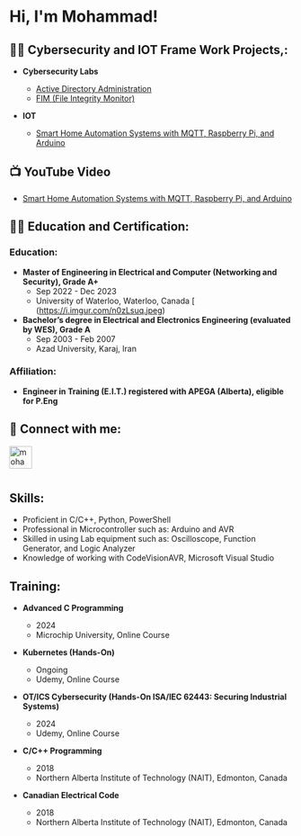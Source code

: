 <h1>Hi, I'm Mohammad! </h1>

<h2>👨‍💻 Cybersecurity and IOT Frame Work Projects,:</h2>

- <b>Cybersecurity Labs</b>

  - [Active Directory Administration](https://github.com/HeidariMHD/ActiveDirectoryLab)
  - [FIM (File Integrity Monitor)](https://github.com/HeidariMHD/Integrity_PowerShell_FIM_Email)
    
- <b>IOT</b>
  - [Smart Home Automation Systems with MQTT, Raspberry Pi, and Arduino ](https://github.com/HeidariMHD/Smart-Home-Automation-Systems-with-MQTT-Raspberry-Pi-and-Arduino)
<h2>📺  YouTube Video</h2>

- [Smart Home Automation Systems with MQTT, Raspberry Pi, and Arduino](https://www.youtube.com/watch?v=PIPEXzCUvvQ)
 
<h2>👨‍💻 Education and Certification:</h2>

### Education:
- **Master of Engineering in Electrical and Computer (Networking and Security), Grade A+**  
  - Sep 2022 - Dec 2023  
  - University of Waterloo, Waterloo, Canada
    [
(https://i.imgur.com/n0zLsuq.jpeg)
- **Bachelor’s degree in Electrical and Electronics Engineering (evaluated by WES), Grade A**  
  - Sep 2003 - Feb 2007  
  - Azad University, Karaj, Iran

### Affiliation:
- **Engineer in Training (E.I.T.) registered with APEGA (Alberta), eligible for P.Eng**

<h2> 🤳 Connect with me:</h2>

[<img align="left" alt="mohammad-heidari | LinkedIn" width="40px" src="https://cdn.jsdelivr.net/npm/simple-icons@v3/icons/linkedin.svg" />][linkedin]

[linkedin]: https://www.linkedin.com/in/mohammad-heidari/

  <br /><br /><br />
   ## Skills:
  - Proficient in C/C++, Python, PowerShell
  - Professional in Microcontroller such as: Arduino and AVR
  - Skilled in using Lab equipment such as: Oscilloscope, Function Generator, and Logic Analyzer
  - Knowledge of working with CodeVisionAVR, Microsoft Visual Studio

   ## Training:

- **Advanced C Programming**
  - 2024
  - Microchip University, Online Course

- **Kubernetes (Hands-On)**
  - Ongoing
  - Udemy, Online Course

- **OT/ICS Cybersecurity (Hands-On ISA/IEC 62443: Securing Industrial Systems)**  
  - 2024  
  - Udemy, Online Course

- **C/C++ Programming**
  - 2018
  - Northern Alberta Institute of Technology (NAIT), Edmonton, Canada
    
- **Canadian Electrical Code**
  - 2018
  - Northern Alberta Institute of Technology (NAIT), Edmonton, Canada
    

